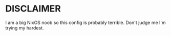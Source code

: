 # DISCLAIMER
I am a big NixOS noob so this config is probably terrible. Don't judge me I'm trying my hardest.
